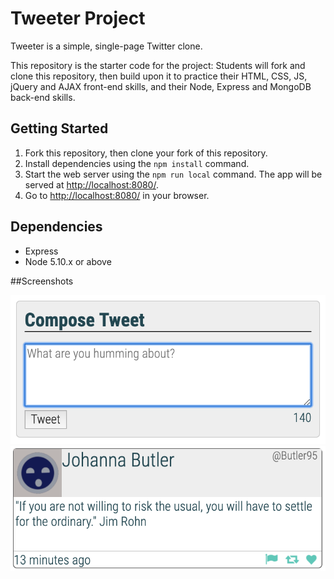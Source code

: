 # Tweeter Project

Tweeter is a simple, single-page Twitter clone.

This repository is the starter code for the project: Students will fork and clone this repository, then build upon it to practice their HTML, CSS, JS, jQuery and AJAX front-end skills, and their Node, Express and MongoDB back-end skills.

## Getting Started

1. Fork this repository, then clone your fork of this repository.
2. Install dependencies using the `npm install` command.
3. Start the web server using the `npm run local` command. The app will be served at <http://localhost:8080/>.
4. Go to <http://localhost:8080/> in your browser.

## Dependencies

- Express
- Node 5.10.x or above

##Screenshots

!["Screenshot of tweet compose box"](https://github.com/JerChuang/tweeter/blob/master/public/images/new-tweet.png?raw=true)
!["Screenshot of tweets"](https://github.com/JerChuang/tweeter/blob/master/public/images/tweet.png?raw=true)

